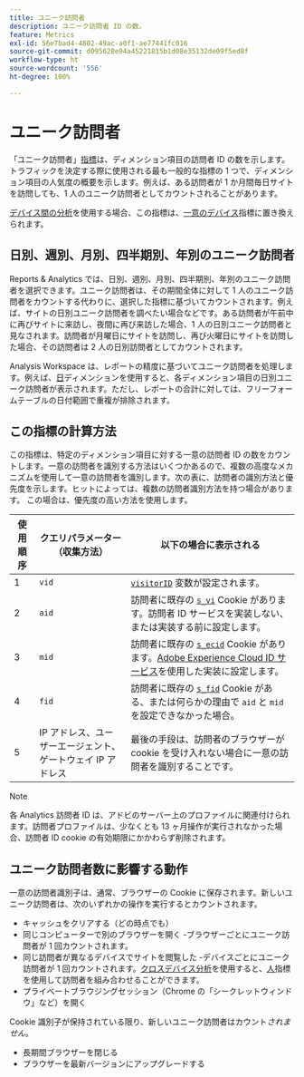 ```yaml
---
title: ユニーク訪問者
description: ユニーク訪問者 ID の数。
feature: Metrics
exl-id: 56e7bad4-4802-49ac-a0f1-ae77441fc016
source-git-commit: d095628e94a45221815b1d08e35132de09f5ed8f
workflow-type: ht
source-wordcount: '556'
ht-degree: 100%

---
```


# ユニーク訪問者

「ユニーク訪問者」[指標](overview.md)は、ディメンション項目の訪問者 ID の数を示します。トラフィックを決定する際に使用される最も一般的な指標の 1 つで、ディメンション項目の人気度の概要を示します。例えば、ある訪問者が 1 か月間毎日サイトを訪問しても、1 人のユニーク訪問者としてカウントされることがあります。

[デバイス間の分析](../cda/overview.md)を使用する場合、この指標は、[一意のデバイス](unique-devices.md)指標に置き換えられます。

## 日別、週別、月別、四半期別、年別のユニーク訪問者

Reports &amp; Analytics では、日別、週別、月別、四半期別、年別のユニーク訪問者を選択できます。ユニーク訪問者は、その期間全体に対して 1 人のユニーク訪問者をカウントする代わりに、選択した指標に基づいてカウントされます。例えば、サイトの日別ユニーク訪問者を調べたい場合などです。ある訪問者が午前中に再びサイトに来訪し、夜間に再び来訪した場合、1 人の日別ユニーク訪問者と見なされます。訪問者が月曜日にサイトを訪問し、再び火曜日にサイトを訪問した場合、その訪問者は 2 人の日別訪問者としてカウントされます。

Analysis Workspace は、レポートの精度に基づいてユニーク訪問者を処理します。例えば、[日](../dimensions/day.md)ディメンションを使用すると、各ディメンション項目の日別ユニーク訪問者が表示されます。ただし、レポートの合計に対しては、フリーフォームテーブルの日付範囲で重複が排除されます。

## この指標の計算方法

この指標は、特定のディメンション項目に対する一意の訪問者 ID の数をカウントします。一意の訪問者を識別する方法はいくつかあるので、複数の高度なメカニズムを使用して一意の訪問者を識別します。次の表に、訪問者の識別方法と優先度を示します。ヒットによっては、複数の訪問者識別方法を持つ場合があります。 この場合は、優先度の高い方法を使用します。

| 使用順序 | クエリパラメーター（収集方法） | 以下の場合に表示される |
| --- | --- | --- |
| 1 | `vid` | [`visitorID`](/help/implement/vars/config-vars/visitorid.md) 変数が設定されます。 |
| 2 | `aid` | 訪問者に既存の [`s_vi`](https://experienceleague.adobe.com/docs/core-services/interface/ec-cookies/cookies-analytics.html?lang=ja) Cookie があります。訪問者 ID サービスを実装しない、または実装する前に設定します。 |
| 3 | `mid` | 訪問者に既存の [`s_ecid`](https://experienceleague.adobe.com/docs/core-services/interface/ec-cookies/cookies-analytics.html?lang=ja) Cookie があります。[Adobe Experience Cloud ID サービス](https://experienceleague.adobe.com/docs/id-service/using/home.html?lang=ja)を使用した実装に設定します。 |
| 4 | `fid` | 訪問者に既存の [`s_fid`](https://experienceleague.adobe.com/docs/core-services/interface/ec-cookies/cookies-analytics.html?lang=ja) Cookie がある、または何らかの理由で `aid` と `mid` を設定できなかった場合。 |
| 5 | IP アドレス、ユーザーエージェント、ゲートウェイ IP アドレス | 最後の手段は、訪問者のブラウザーが cookie を受け入れない場合に一意の訪問者を識別することです。 |

>[!NOTE]
>
>各 Analytics 訪問者 ID は、アドビのサーバー上のプロファイルに関連付けられます。訪問者プロファイルは、少なくとも 13 ヶ月操作が実行されなかった場合、訪問者 ID cookie の有効期限にかかわらず削除されます。

## ユニーク訪問者数に影響する動作

一意の訪問者識別子は、通常、ブラウザーの Cookie に保存されます。新しいユニーク訪問者は、次のいずれかの操作を実行するとカウントされます。

* キャッシュをクリアする（どの時点でも）
* 同じコンピューターで別のブラウザーを開く -ブラウザーごとにユニーク訪問者が 1 回カウントされます。
* 同じ訪問者が異なるデバイスでサイトを閲覧した -デバイスごとにユニーク訪問者が 1 回カウントされます。[クロスデバイス分析](../cda/overview.md)を使用すると、[人](people.md)指標を使用して訪問者を組み合わせることができます。
* プライベートブラウジングセッション（Chrome の「シークレットウィンドウ」など）を開く

Cookie 識別子が保持されている限り、新しいユニーク訪問者はカウント&#x200B;*されません*。

* 長期間ブラウザーを閉じる
* ブラウザーを最新バージョンにアップグレードする
